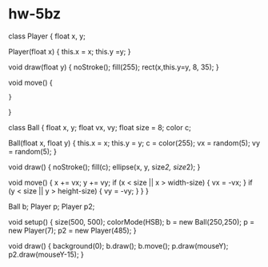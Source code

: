 # hw-5bz

class Player {
  float x, y;

  Player(float x) {
    this.x = x;
    this.y =y;
  }

  void draw(float y) {
    noStroke();
    fill(255);
    rect(x,this.y=y, 8, 35);
  }

  void move() {
    
    }
  }

class Ball {
  float x, y;
  float vx, vy;
  float size = 8;
  color c;

  Ball(float x, float y) {
    this.x = x;
    this.y = y;
    c = color(255);
    vx = random(5);
    vy = random(5);
  }

  void draw() {
    noStroke();
    fill(c);
    ellipse(x, y, size*2, size*2);
  }

  void move() {
    x += vx;
    y += vy;
    if (x < size || x > width-size) {
      vx = -vx;
    }
    if (y < size || y > height-size) {
      vy = -vy;
    }
  }
}

Ball b;
Player p;
Player p2;

void setup() {
  size(500, 500);
  colorMode(HSB); 
  b = new Ball(250,250);
  p = new Player(7);
  p2 = new Player(485);
}

void draw() {
  background(0);
  b.draw();
  b.move();
  p.draw(mouseY);
  p2.draw(mouseY-15);
}

